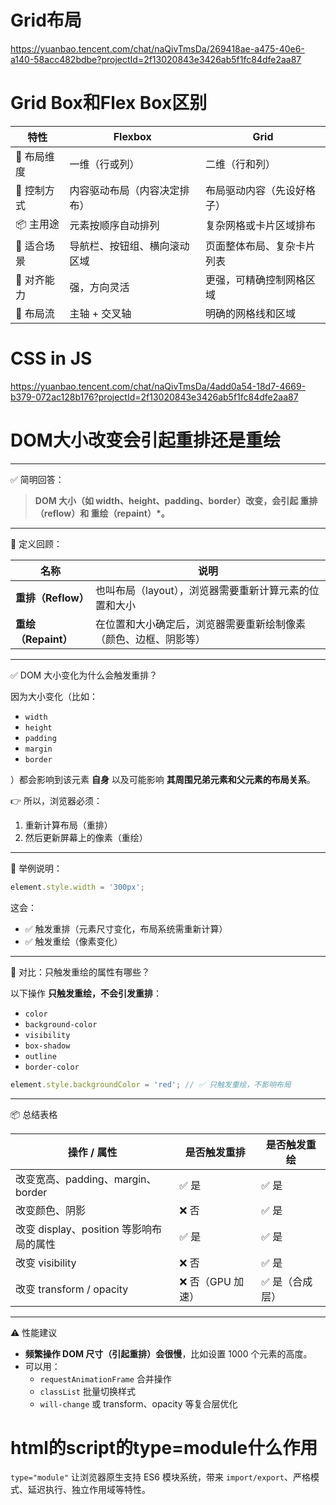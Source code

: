 # Grid布局

https://yuanbao.tencent.com/chat/naQivTmsDa/269418ae-a475-40e6-a140-58acc482bdbe?projectId=2f13020843e3426ab5f1fc84dfe2aa87

# Grid Box和Flex Box区别

| 特性       | Flexbox                      | Grid                       |
| ---------- | ---------------------------- | -------------------------- |
| 📏 布局维度 | 一维（行或列）               | 二维（行和列）             |
| 📐 控制方式 | 内容驱动布局（内容决定排布） | 布局驱动内容（先设好格子） |
| 📦 主用途   | 元素按顺序自动排列           | 复杂网格或卡片区域排布     |
| 🧠 适合场景 | 导航栏、按钮组、横向滚动区域 | 页面整体布局、复杂卡片列表 |
| 🧲 对齐能力 | 强，方向灵活                 | 更强，可精确控制网格区域   |
| 🚦 布局流   | 主轴 + 交叉轴                | 明确的网格线和区域         |

# CSS in JS

https://yuanbao.tencent.com/chat/naQivTmsDa/4add0a54-18d7-4669-b379-072ac128b176?projectId=2f13020843e3426ab5f1fc84dfe2aa87

# DOM大小改变会引起重排还是重绘

------

✅ 简明回答：

> **DOM 大小（如 width、height、padding、border）改变，会引起 重排（reflow）和 重绘（repaint）\*。**

------

📘 定义回顾：

| 名称                | 说明                                                         |
| ------------------- | ------------------------------------------------------------ |
| **重排（Reflow）**  | 也叫布局（layout），浏览器需要重新计算元素的位置和大小       |
| **重绘（Repaint）** | 在位置和大小确定后，浏览器需要重新绘制像素（颜色、边框、阴影等） |

------

✅ DOM 大小变化为什么会触发重排？

因为大小变化（比如：

- `width`
- `height`
- `padding`
- `margin`
- `border`

）都会影响到该元素 **自身** 以及可能影响 **其周围兄弟元素和父元素的布局关系**。

👉 所以，浏览器必须：

1. 重新计算布局（重排）
2. 然后更新屏幕上的像素（重绘）

------

🧠 举例说明：

```js
element.style.width = '300px';
```

这会：

- ✅ 触发重排（元素尺寸变化，布局系统需重新计算）
- ✅ 触发重绘（像素变化）

------

📌 对比：只触发重绘的属性有哪些？

以下操作 **只触发重绘，不会引发重排**：

- `color`
- `background-color`
- `visibility`
- `box-shadow`
- `outline`
- `border-color`

```js
element.style.backgroundColor = 'red'; // ✅ 只触发重绘，不影响布局
```

------

📦 总结表格

| 操作 / 属性                             | 是否触发重排     | 是否触发重绘   |
| --------------------------------------- | ---------------- | -------------- |
| 改变宽高、padding、margin、border       | ✅ 是             | ✅ 是           |
| 改变颜色、阴影                          | ❌ 否             | ✅ 是           |
| 改变 display、position 等影响布局的属性 | ✅ 是             | ✅ 是           |
| 改变 visibility                         | ❌ 否             | ✅ 是           |
| 改变 transform / opacity                | ❌ 否（GPU 加速） | ✅ 是（合成层） |

------

⚠️ 性能建议

- **频繁操作 DOM 尺寸（引起重排）会很慢**，比如设置 1000 个元素的高度。
- 可以用：
  - `requestAnimationFrame` 合并操作
  - `classList` 批量切换样式
  - `will-change` 或 transform、opacity 等复合层优化

# html的script的type=module什么作用

`type="module"` 让浏览器原生支持 ES6 模块系统，带来 `import/export`、严格模式、延迟执行、独立作用域等特性。
